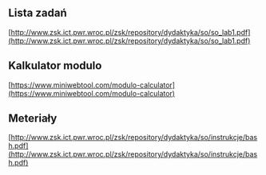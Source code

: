 Lista zadań
-----------

[http://www.zsk.ict.pwr.wroc.pl/zsk/repository/dydaktyka/so/so_lab1.pdf](http://www.zsk.ict.pwr.wroc.pl/zsk/repository/dydaktyka/so/so_lab1.pdf)

Kalkulator modulo
-----------------

[https://www.miniwebtool.com/modulo-calculator](https://www.miniwebtool.com/modulo-calculator)

Meteriały
---------

[http://www.zsk.ict.pwr.wroc.pl/zsk/repository/dydaktyka/so/instrukcje/bash.pdf](http://www.zsk.ict.pwr.wroc.pl/zsk/repository/dydaktyka/so/instrukcje/bash.pdf)
